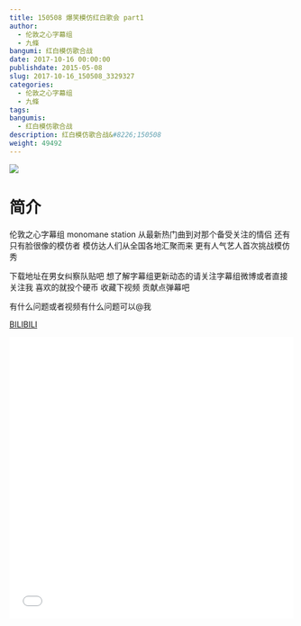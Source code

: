 ```yaml
---
title: 150508 爆笑模仿红白歌会 part1
author: 
  - 伦敦之心字幕组
  - 九條
bangumi: 红白模仿歌合战
date: 2017-10-16 00:00:00
publishdate: 2015-05-08
slug: 2017-10-16_150508_3329327
categories: 
  - 伦敦之心字幕组
  - 九條
tags: 
bangumis: 
  - 红白模仿歌合战
description: 红白模仿歌合战&#8226;150508
weight: 49492
---
```


![](https://i.imgur.com/rcps2hh.jpg)

# 简介  
伦敦之心字幕组 monomane  station 从最新热门曲到对那个备受关注的情侣 还有只有脸很像的模仿者 模仿达人们从全国各地汇聚而来 更有人气艺人首次挑战模仿秀 


下载地址在男女纠察队贴吧 想了解字幕组更新动态的请关注字幕组微博或者直接关注我 喜欢的就投个硬币 收藏下视频 贡献点弹幕吧


有什么问题或者视频有什么问题可以@我

  [BILIBILI](https://www.bilibili.com/video/av3329327/)


  <iframe src="//www.bilibili.com/html/html5player.html?cid=5265133&aid=3329327" width="100%" height="500" frameborder="0" allowfullscreen="allowfullscreen"></iframe>
